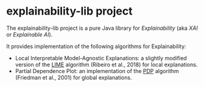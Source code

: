 # explainability-lib project

The explainability-lib project is a pure Java library for _Explainability_ (aka _XAI_ or _Explainable AI_).

It provides implementation of the following algorithms for Explainability:

 * Local Interpretable Model-Agnostic Explanations: a slightly modified version of the [LIME](https://arxiv.org/abs/1602.04938) algorithm (Ribeiro et al., 2018) for local explanations.
 * Partial Dependence Plot: an implementation of the [PDP](https://www.jstor.org/stable/2699986) algorithm (Friedman et al., 2001) for global explanations.